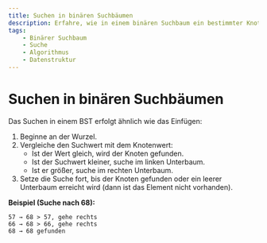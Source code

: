 ```yaml
---
title: Suchen in binären Suchbäumen
description: Erfahre, wie in einem binären Suchbaum ein bestimmter Knoten gefunden wird – Schritt für Schritt erklärt.
tags:
    - Binärer Suchbaum
    - Suche
    - Algorithmus
    - Datenstruktur
---
```


# Suchen in binären Suchbäumen

Das Suchen in einem BST erfolgt ähnlich wie das Einfügen:
1. Beginne an der Wurzel.
2. Vergleiche den Suchwert mit dem Knotenwert:
   - Ist der Wert gleich, wird der Knoten gefunden.
   - Ist der Suchwert kleiner, suche im linken Unterbaum.
   - Ist er größer, suche im rechten Unterbaum.
3. Setze die Suche fort, bis der Knoten gefunden oder ein leerer Unterbaum erreicht wird (dann ist das Element nicht vorhanden).

**Beispiel (Suche nach 68):**
```plaintext
57 → 68 > 57, gehe rechts
66 → 68 > 66, gehe rechts
68 → 68 gefunden
```

